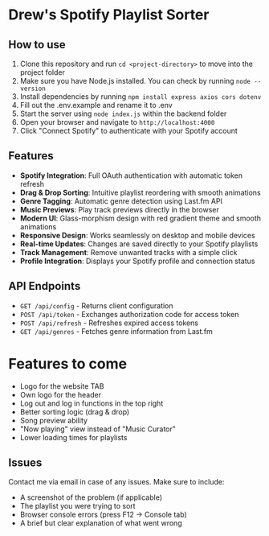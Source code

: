 # Drew's Spotify Playlist Sorter  

## How to use
1. Clone this repository and run `cd <project-directory>` to move into the project folder
2. Make sure you have Node.js installed. You can check by running `node --version`
3. Install dependencies by running `npm install express axios cors dotenv`
4. Fill out the .env.example and rename it to .env
5. Start the server using `node index.js` within the backend folder
6. Open your browser and navigate to `http://localhost:4000`
7. Click "Connect Spotify" to authenticate with your Spotify account

## Features
- **Spotify Integration**: Full OAuth authentication with automatic token refresh
- **Drag & Drop Sorting**: Intuitive playlist reordering with smooth animations
- **Genre Tagging**: Automatic genre detection using Last.fm API
- **Music Previews**: Play track previews directly in the browser
- **Modern UI**: Glass-morphism design with red gradient theme and smooth animations
- **Responsive Design**: Works seamlessly on desktop and mobile devices
- **Real-time Updates**: Changes are saved directly to your Spotify playlists
- **Track Management**: Remove unwanted tracks with a simple click
- **Profile Integration**: Displays your Spotify profile and connection status

## API Endpoints
- `GET /api/config` - Returns client configuration
- `POST /api/token` - Exchanges authorization code for access token
- `POST /api/refresh` - Refreshes expired access tokens
- `GET /api/genres` - Fetches genre information from Last.fm

# Features to come
- Logo for the website TAB
- Own logo for the header
- Log out and log in functions in the top right
- Better sorting logic (drag & drop)
- Song preview ability
- "Now playing" view instead of "Music Curator"
- Lower loading times for playlists 

## Issues
Contact me via email in case of any issues. Make sure to include:
- A screenshot of the problem (if applicable)
- The playlist you were trying to sort
- Browser console errors (press F12 → Console tab)
- A brief but clear explanation of what went wrong
